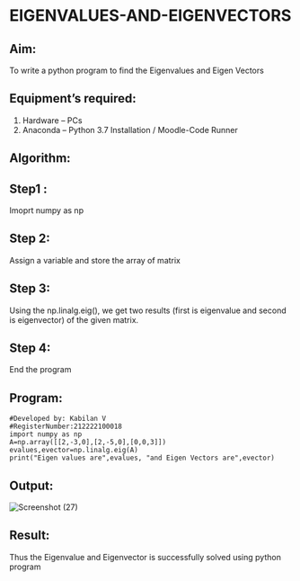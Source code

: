 # EIGENVALUES-AND-EIGENVECTORS
## Aim:
To write a python program to find the Eigenvalues and Eigen Vectors
## Equipment’s required:
1. 	Hardware – PCs
2. 	Anaconda – Python 3.7 Installation / Moodle-Code Runner
## Algorithm:
## Step1 :
Imoprt numpy as np

## Step 2:
Assign a variable and store the array of matrix

## Step 3:
Using the np.linalg.eig(), we get two results (first is eigenvalue and second is eigenvector) of the given matrix.

## Step 4:
End the program 

## Program:
```#Program to find the eigen values and eigen vectors.
#Developed by: Kabilan V
#RegisterNumber:212222100018
import numpy as np
A=np.array([[2,-3,0],[2,-5,0],[0,0,3]])
evalues,evector=np.linalg.eig(A)
print("Eigen values are",evalues, "and Eigen Vectors are",evector)
```

## Output:
![Screenshot (27)](https://user-images.githubusercontent.com/123469171/230019464-b3566695-4a20-4451-a999-0ed4a1ed152a.png)

## Result:
Thus the Eigenvalue and Eigenvector is successfully solved using python program
